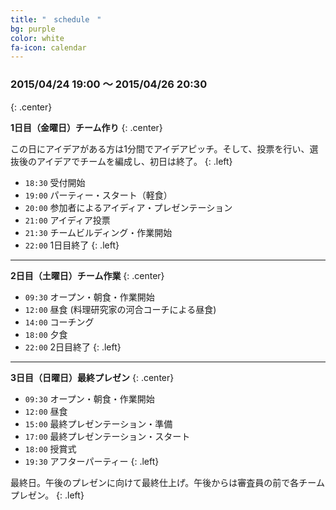 ```yaml
---
title: "　schedule　"
bg: purple
color: white
fa-icon: calendar
---
```


### **2015/04/24 19:00 〜 2015/04/26 20:30**
{: .center}

**1日目（金曜日）チーム作り**
{: .center}

この日にアイデアがある方は1分間でアイデアピッチ。そして、投票を行い、選抜後のアイデアでチームを編成し、初日は終了。
{: .left}

- `18:30` 受付開始
- `19:00` パーティー・スタート（軽食）
- `20:00` 参加者によるアイディア・プレゼンテーション
- `21:00` アイディア投票
- `21:30` チームビルディング・作業開始
- `22:00` 1日目終了
{: .left}

---

**2日目（土曜日）チーム作業**
{: .center}

- `09:30` オープン・朝食・作業開始
- `12:00` 昼食 (料理研究家の河合コーチによる昼食)
- `14:00` コーチング
- `18:00` 夕食
- `22:00` 2日目終了
{: .left}

---

**3日目（日曜日）最終プレゼン**
{: .center}

- `09:30` オープン・朝食・作業開始
- `12:00` 昼食
- `15:00` 最終プレゼンテーション・準備
- `17:00` 最終プレゼンテーション・スタート
- `18:00` 授賞式
- `19:30` アフターパーティー
{: .left}

最終日。午後のプレゼンに向けて最終仕上げ。午後からは審査員の前で各チームプレゼン。
{: .left}